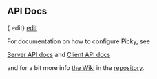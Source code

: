 ## API Docs

{.edit}
[edit](http://github.com/floere/picky/blob/master/web/source/documentation/_api.html.md)

For documentation on how to configure Picky, see

[Server API docs](doc/server/index.html) and [Client API docs](doc/client/index.html)

and for a bit more info [the Wiki](http://github.com/floere/picky/wiki) in the [repository](http://github.com/floere/picky).